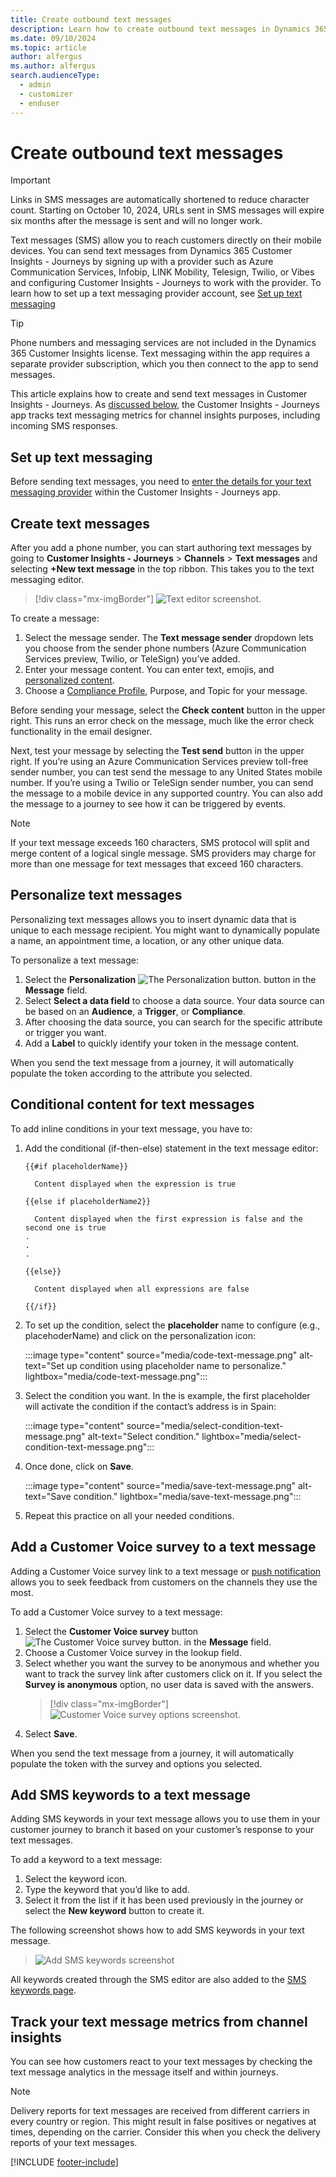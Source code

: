 ```yaml
---
title: Create outbound text messages
description: Learn how to create outbound text messages in Dynamics 365 Customer Insights - Journeys.
ms.date: 09/10/2024
ms.topic: article
author: alfergus
ms.author: alfergus
search.audienceType: 
  - admin
  - customizer
  - enduser
---
```


# Create outbound text messages

> [!IMPORTANT]
> Links in SMS messages are automatically shortened to reduce character count. Starting on October 10, 2024, URLs sent in SMS messages will expire six months after the message is sent and will no longer work.

Text messages (SMS) allow you to reach customers directly on their mobile devices. You can send text messages from Dynamics 365 Customer Insights - Journeys by signing up with a provider such as Azure Communication Services, Infobip, LINK Mobility, Telesign, Twilio, or Vibes and configuring Customer Insights - Journeys to work with the provider. To learn how to set up a text messaging provider account, see [Set up text messaging](real-time-marketing-text-messaging-setup.md)

> [!TIP]
> Phone numbers and messaging services are not included in the Dynamics 365 Customer Insights license. Text messaging within the app requires a separate provider subscription, which you then connect to the app to send messages.

This article explains how to create and send text messages in Customer Insights - Journeys. As [discussed below](real-time-marketing-outbound-text-messaging.md#track-your-text-message-metrics-from-channel-insights), the Customer Insights - Journeys app tracks text messaging metrics for channel insights purposes, including incoming SMS responses.

## Set up text messaging

Before sending text messages, you need to [enter the details for your text messaging provider](real-time-marketing-text-messaging-setup.md) within the Customer Insights - Journeys app.

## Create text messages

After you add a phone number, you can start authoring text messages by going to **Customer Insights - Journeys** > **Channels** > **Text messages** and selecting **+New text message** in the top ribbon. This takes you to the text messaging editor.

> [!div class="mx-imgBorder"]
> ![Text editor screenshot.](media/real-time-marketing-text-editor.png "Text editor screenshot")

To create a message:

1. Select the message sender. The **Text message sender** dropdown lets you choose from the sender phone numbers (Azure Communication Services preview, Twilio, or TeleSign) you’ve added.
1. Enter your message content. You can enter text, emojis, and [personalized content](real-time-marketing-outbound-text-messaging.md#personalize-text-messages).
1. Choose a [Compliance Profile](real-time-marketing-compliance-settings.md#compliance-profiles), Purpose, and Topic for your message.

Before sending your message, select the **Check content** button in the upper right. This runs an error check on the message, much like the error check functionality in the email designer.

Next, test your message by selecting the **Test send** button in the upper right. If you’re using an Azure Communication Services preview toll-free sender number, you can test send the message to any United States mobile number. If you’re using a Twilio or TeleSign sender number, you can send the message to a mobile device in any supported country. You can also add the message to a journey to see how it can be triggered by events.

> [!NOTE]
> If your text message exceeds 160 characters, SMS protocol will split and merge content of a logical single message. SMS providers may charge for more than one message for text messages that exceed 160 characters.

## Personalize text messages

Personalizing text messages allows you to insert dynamic data that is unique to each message recipient. You might want to dynamically populate a name, an appointment time, a location, or any other unique data.

To personalize a text message:

1. Select the **Personalization** ![The Personalization button.](media/real-time-marketing-personalization2.png "The Personalization button") button in the **Message** field.
1. Select **Select a data field** to choose a data source. Your data source can be based on an **Audience**, a **Trigger**, or **Compliance**.
1. After choosing the data source, you can search for the specific attribute or trigger you want.
1. Add a **Label** to quickly identify your token in the message content.

When you send the text message from a journey, it will automatically populate the token according to the attribute you selected.

## Conditional content for text messages

To add inline conditions in your text message, you have to: 

1. Add the conditional (if-then-else) statement in the text message editor:

    ```
    {{#if placeholderName}} 

      Content displayed when the expression is true 

    {{else if placeholderName2}} 

      Content displayed when the first expression is false and the second one is true 
    .
    .
    .

    {{else}} 

      Content displayed when all expressions are false 

    {{/if}} 
    ```

1. To set up the condition, select the **placeholder** name to configure (e.g., placehoderName) and click on the personalization icon:

    :::image type="content" source="media/code-text-message.png" alt-text="Set up condition using placeholder name to personalize." lightbox="media/code-text-message.png":::

1. Select the condition you want. In the is example, the first placeholder will activate the condition if the contact’s address is in Spain:
    
    :::image type="content" source="media/select-condition-text-message.png" alt-text="Select condition." lightbox="media/select-condition-text-message.png":::

1. Once done, click on **Save**.

    :::image type="content" source="media/save-text-message.png" alt-text="Save condition." lightbox="media/save-text-message.png":::
    
1. Repeat this practice on all your needed conditions.

## Add a Customer Voice survey to a text message

Adding a Customer Voice survey link to a text message or [push notification](push-messages.md#add-a-customer-voice-survey-to-a-push-notification) allows you to seek feedback from customers on the channels they use the most.

To add a Customer Voice survey to a text message:

1. Select the **Customer Voice survey** button ![The Customer Voice survey button.](media/real-time-marketing-customer-voice.png "The Customer Voice survey button") in the **Message** field.
1. Choose a Customer Voice survey in the lookup field.
1. Select whether you want the survey to be anonymous and whether you want to track the survey link after customers click on it. If you select the **Survey is anonymous** option, no user data is saved with the answers.
    > [!div class="mx-imgBorder"]
    > ![Customer Voice survey options screenshot.](media/real-time-marketing-survey-options.png "Customer Voice survey options screenshot")
1. Select **Save**.

When you send the text message from a journey, it will automatically populate the token with the survey and options you selected.

## Add SMS keywords to a text message

Adding SMS keywords in your text message allows you to use them in your customer journey to branch it based on your customer’s response to your text messages.  
 
To add a keyword to a text message:
 
1. Select the keyword icon.
2. Type the keyword that you’d like to add.
3. Select it from the list if it has been used previously in the journey or select the **New keyword** button to create it.

The following screenshot shows how to add SMS keywords in your text message.

> ![Add SMS keywords screenshot](media/add-sms-keywords.png "[Add SMS keywords screenshot")
 
All keywords created through the SMS editor are also added to the [SMS keywords page](manage-sms-keywords.md ).
 
## Track your text message metrics from channel insights

You can see how customers react to your text messages by checking the text message analytics in the message itself and within journeys.

> [!NOTE]
> Delivery reports for text messages are received from different carriers in every country or region. This might result in false positives or negatives at times, depending on the carrier. Consider this when you check the delivery reports of your text messages.

[!INCLUDE [footer-include](./includes/footer-banner.md)]
